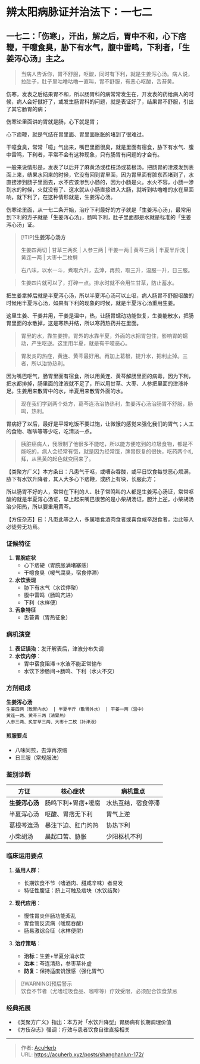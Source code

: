 # 辨太阳病脉证并治法下：一七二


## 一七二：「伤寒」，汗出，解之后，胃中不和，心下痞鞭，干噫食臭，胁下有水气，腹中雷鸣，下利者，「生姜泻心汤」主之。

<!--more-->

> 当病人告诉你，胃不舒服，呕酸，同时有下利，就是生姜泻心汤。病人说，拉肚子，肚子里咕噜咕噜一直叫，胃不舒服，有恶心呕酸，舌苔黄。

伤寒，发表之后结果胃不和，所以肠胃科的病常常发生在，开发表的药给病人的时候，病人会好僦好了，或发生肠胃科的问题，就是表证好了，结果胃不舒服，引出了其它肠胃的病；

伤寒论里面讲的胃就是肠，心下就是胃；

心下痞鞭，就是气结在胃里面、胃里面胀胀的堵到了很难过。

干噫食臭，常常「噫」气出来，嘴巴里面很臭，就是里面有宿食，胁下有水气、腹中雷鸣，下利者，平常不会有这种现象，只有肠胃有问题的才会有。

一般来说情形是，发表了以后开了麻黄汤或桂枝汤或葛根汤，把肠胃的津液发到表面上来，结果水回来的时候，它没有回到胃里面，因为胃里面有脏东西堵到了，水直接渗到肠子里面去，水不应该渗到小肠的，因为小肠是火。水火不容，小肠一渗到水的时候，火就没有了、这水就从小肠直接进入大肠，就听到咕噜噜的水在里面响，就下利了，在这种情形就是，生姜泻心汤。

伤寒论里面，从一七二条开始，治疗下利最好的方子就是「生姜泻心汤」，最常用到下利的方子就是「生姜泻心汤」，肠鸣下利，肚子里面都是水就是标准的「生姜泻心汤」证。

> [!TIP]**生姜泻心汤方**
>
> 生姜四两切 | 甘草三两炙 | 人参三两 | 干姜一两 | 黄芩三两 | 半夏半斤洗 | 黄连一两 | 大枣十二枚劈
>
> 右八味，以水一斗，煮取六升，去滓，再煎，取三升，温服一升，日三服。

> 生姜四片就可以了，打碎一点。排水时就不会用生甘草，防止蓄水。

把生姜拿掉后就是半夏泻心汤，所以半夏泻心汤可以止呕，病人肠胃不舒服呕酸的时候用半夏泻心汤，如果有下利的现象的时候，就是半夏泻心汤重用生姜。

这里生姜、干姜并用，干姜是温中，热，让肠胃蠕动功能恢复，生姜能散水，把肠胃里面的水散掉，这是寒热并结，所以寒药热药并在里面。

> 胃里的水，靠生姜排。胃外的水靠半夏，外面的水把胃包住，影响胃的蠕动，产生呕逆。这里用半夏，就是有干噫恶心。

> 胃发炎的热症，黄连、黄芩最好用。再加上葛根，提升水，把利止掉。三者，所以治协热利。

因为嘴巴呕气，肠胃里面有宿食，所以用黄连、黄芩解肠里面的病毒，因为下利，把水都排掉，肠里面的津液就不足了，所以用甘草、大枣、人参把里面的津液补足。生姜用来散胃中的水，半夏用来散胃外面的水。

> 现在我们学到两个处方，葛芩连汤治协热利，生姜泻心汤治肠胃不舒服，肠鸣，热利。

胃病好了以后，最好是平常吃饭不要过饱，让微饿的感觉来强化我们的胃气；人工的食物、咖啡等等少吃，吃清淡一点。

> 胰脏癌病人，我限制了他很多不能吃，所以能方便吃到的垃圾食物，都是不能吃的，病人会经常有饿，就是因为经常饿，脾胃恢复的很快，吃药两个礼拜，从黑黄的起色就变回来了。

【类聚方广义】本方条曰：凡患气干呕，或嘈杂吞酸，或平日饮食每觉恶心烦满，胁下有水饮升降者，其人大多心下痞鞭，或脐上有块，长服此方；

所以肠胃不好的人，常常在下利的人、肚子常鸣叫的人都是生姜泻心汤证，常常呕酸的就是半夏泻心汤证，早上起来嘴巴很苦的是小柴胡汤证，胆汁上逆，小柴胡汤治少阳热，所以要重用黄芩。

【方伎杂志】曰：凡患此等之人，多属嗜食酒肉食者或喜食咸辛甜食者，治此等人必徒劳无功焉。

### 证候特征  
1. **胃脘症状**  
   - 心下痞硬（胃脘胀满堵塞感）  
   - 干噫食臭（嗳气腐臭，宿食停滞）  
2. **水饮表现**  
   - 胁下有水气（水饮停聚）  
   - 腹中雷鸣（肠鸣亢进）  
   - 下利（水样便）  
3. **舌象特征**  
   - 舌苔黄（胃热征象）  

### 病机演变  
1. **表证误治**：发汗解表后，津液分布失调  
2. **水饮内停**：  
   - 胃中宿食阻滞→水液不能正常输布  
   - 水饮下渗肠间→肠鸣、下利（水火不交）  

### 方剂组成  
**生姜泻心汤**  
`生姜四两（散胃内水） | 半夏半斤（散胃外水） | 干姜一两（温中）`  
`黄连一两、黄芩三两（清胃热）`  
`人参三两、炙甘草三两、大枣十二枚（补津液）`  

#### 煎服要点  
- 八味同煎，去滓再浓缩  
- 日三服（常规服法）  

### 鉴别诊断  
| 方证         | 核心症状                     | 病机重点           |  
|--------------|----------------------------|--------------------|  
| **生姜泻心汤** | 肠鸣下利+胃痞+嗳腐          | 水热互结，宿食停滞 |  
| 半夏泻心汤   | 呕酸、胃痞无下利            | 胃气上逆           |  
| 葛根芩连汤   | 暴注下迫、肛门灼热          | 协热下利           |  
| 小柴胡汤     | 晨起口苦、胁胀              | 少阳枢机不利       |  

### 临床运用要点  
1. **适用人群**：  
   - 长期饮食不节（嗜酒肉、甜咸辛味）者易发  
   - 特征性腹证：脐上可触及痞块（水饮结聚）  

2. **现代应用**：  
   - 慢性胃炎伴肠功能紊乱  
   - 胃食管反流病（嗳腐吞酸）  
   - 肠易激综合征（水样便型）  

3. **治疗策略**：  
   - **治标**：生姜+半夏分消水饮  
   - **治本**：芩连清热，参枣草补虚  
   - **防复**：保持适度饥饿感（强化胃气）  

> [!WARNING]预后警示  
> 饮食不节者（尤嗜垃圾食品、咖啡等）疗效受限，必须配合饮食禁忌  

### 经典拓展  
- 《类聚方广义》指出：本方对「水饮升降型」胃肠病有长期调理价值  
- 《方伎杂志》强调：疗效与患者饮食自律直接相关

---

> 作者: [AcuHerb](https://acuherb.xyz)  
> URL: https://acuherb.xyz/posts/shanghanlun-172/  

